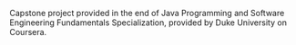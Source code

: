 Capstone project provided in the end of Java Programming and Software Engineering 
Fundamentals Specialization, provided by Duke University on Coursera. 